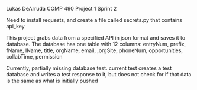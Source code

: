 Lukas DeArruda 
COMP 490 Project 1 Sprint 2

Need to install requests, and create a file called secrets.py that 
contains api_key

This project grabs data from a specified API in json format and saves it to database. The database has one table with
12 columns: entryNum, prefix, fName, lName, title, orgName, email, ,orgSite, phoneNum, opportunities, collabTime, permission

Currently, partially missing database test. current test creates a test database and writes a test response to it,
but does not check for if that data is the same as what is initially pushed 